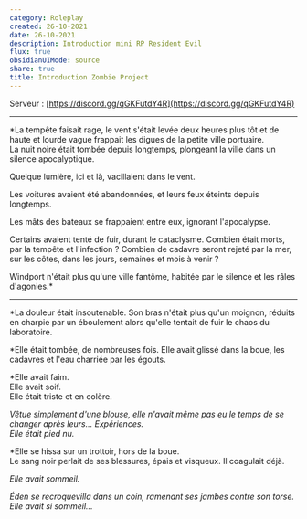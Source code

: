 ```yaml
---
category: Roleplay
created: 26-10-2021
date: 26-10-2021
description: Introduction mini RP Resident Evil
flux: true
obsidianUIMode: source
share: true
title: Introduction Zombie Project
---
```


Serveur : [https://discord.gg/qGKFutdY4R](https://discord.gg/qGKFutdY4R)
    
---  
*La tempête faisait rage, le vent s'était levée deux heures plus tôt et de haute et lourde vague frappait les digues de la petite ville portuaire.   
La nuit noire était tombée depuis longtemps, plongeant la ville dans un silence apocalyptique.   
  
Quelque lumière, ici et là, vacillaient dans le vent.  
  
Les voitures avaient été abandonnées, et leurs feux éteints depuis longtemps.   
  
Les mâts des bateaux se frappaient entre eux, ignorant l'apocalypse.   
  
Certains avaient tenté de fuir, durant le cataclysme. Combien était morts, par la tempête et l'infection ? Combien de cadavre seront rejeté par la mer, sur les côtes, dans les jours, semaines et mois à venir ?  
  
Windport n'était plus qu'une ville fantôme, habitée par le silence et les râles d'agonies.*  
  
---  
  
*La douleur était insoutenable. Son bras n'était plus qu'un moignon, réduits en charpie par un éboulement alors qu'elle tentait de fuir le chaos du laboratoire.  
  
*Elle était tombée, de nombreuses fois. Elle avait glissé dans la boue, les cadavres et l'eau charriée par les égouts.   
  
*Elle avait faim.  
Elle avait soif.  
Elle était triste et en colère.  
  
*Vêtue simplement d'une blouse, elle n'avait même pas eu le temps de se changer après leurs... Expériences.   
Elle était pied nu.*  
  
*Elle se hissa sur un trottoir, hors de la boue.   
Le sang noir perlait de ses blessures, épais et visqueux. Il coagulait déjà.  
  
*Elle avait sommeil.*  
  
*Éden se recroquevilla dans un coin, ramenant ses jambes contre son torse.   
Elle avait si sommeil...*